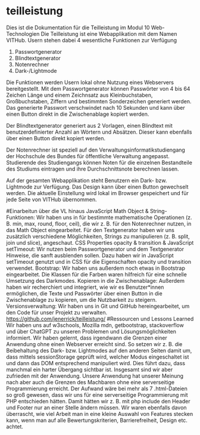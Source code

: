 # teilleistung

Dies ist die Dokumentation für die Teilleistung im Modul 10 Web-Technologien
Die Teilleistung ist eine Webapplikation mit dem Namen VITHub.
Usern stehen dabei 4 wesentliche Funktionen zur Verfügung

1. Passwortgenerator
2. Blindtextgenerator
3. Notenrechner
4. Dark-/Lightmode

Die Funktionen werden Usern lokal ohne Nutzung eines Webservers bereitgestellt.
Mit dem Passwortgenerator können Passwörter von 4 bis 64 Zeichen Länge und einem Zeichnsatz aus Kleinbuchstaben, Großbuchstaben, Ziffern und bestimmten Sonderzeichen generiert werden. Das generierte Passwort verschwindet nach 10 Sekunden und kann über einen Button direkt in die Zwischenablage kopiert werden.

Der Blindtextgenerator generiert aus 2 Vorlagen, einen Blindtext mit benutzerdefinierter Anzahl an Wörtern und Absätzen. Dieser kann ebenfalls über einen Button direkt kopiert werden.

Der Notenrechner ist speziell auf den Verwaltungsinformatikstudiengang der Hochschule des Bundes für öffentliche Verwaltung angepasst. Studierende des Studiengangs können Noten für die einzelnen Bestandteile des Studiums eintragen und ihre Durchschnittsnote berechnen lassen.

Auf der gesamten Webapplikation steht Benutzern ein Dark- bzw. Lightmode zur Verfügung. Das Design kann über einen Button gewechselt werden. Die aktuelle Einstellung wird lokal im Browser gespeichert und für jede Seite von VITHub übernommen.

#Einarbeitun über die VL hinaus
JavaScript Math Object & String-Funktionen: Wir haben uns in für bestimmte mathematische Operationen (z. B. min, max, round, floor, ceil), die wir z. B. für den Notenrechner nutzen, in das Math Object eingearbeitet. Für den Textgenerator haben wir uns zusätzlich verschiedene Möglichkeiten, Strings zu manipulieren (z. B. split, join und slice), angeschaut.
CSS Properties opacity & transition & JavaScript setTimeout: Wir nutzen beim Passwortgenerator und dem Textgenerator Hinweise, die sanft ausblenden sollen. Dazu haben wir in JavaScript setTimeout genutzt und in CSS für die Eigenschaften opacity und transition verwendet.
Bootstrap: Wir haben uns außerdem noch etwas in Bootstrap eingearbeitet. Die Klassen für die Farben waren hilfreich für eine schnelle Umsetzung des Darkmodes.
Kopieren in die Zwischenablage: Außerdem haben wir recherchiert und integriert, wie wir es Benutzer*innen ermöglichen, die Texte und Passwörter über einen Button in die Zwischenablage zu kopieren, um die Nutzbarkeit zu steigern.
Versionsverwaltung:  Wir haben uns in Git und GitHub hereingearbeitet, um den Code für unser Projekt zu verwalten. https://github.com/jenerrick/teilleistung/
#Ressourcen und Lessons Learned
Wir haben uns auf w3schools, Mozilla mdn, getbootstrap, stackoverflow und über ChatGPT zu unseren Problemen und Lösungsmöglichkeiten informiert. Wir haben gelernt, dass irgendwann die Grenzen einer Anwendung ohne einen Webserver erreicht sind. So setzen wir z. B. die Beibehaltung des Dark- bzw. Lightmodes auf den anderen Seiten damit um, dass mittels sessionStorage geprüft wird, welcher Modus eingeschaltet ist und dann das DOM entsprechend manipuliert wird. Dies führt dazu, dass manchmal ein harter Übergang sichtbar ist. Insgesamt sind wir aber zufrieden mit der Anwendung. Unsere Anwendung hat unserer Meinung nach aber auch die Grenzen des Machbaren ohne eine serverseitige Programmierung erreicht. Der Aufwand wäre bei mehr als 7 .html-Dateien so groß gewesen, dass wir uns für eine serverseitige Programmierung mit PHP entschieden hätten. Damit hätten wir z. B. mit php include den Header und Footer nur an einer Stelle ändern müssen. Wir waren ebenfalls davon überrascht, wie viel Arbeit man in eine kleine Auswahl von Features stecken kann, wenn man auf alle Bewertungskriterien, Barrierefreiheit, Design etc. achtet.

